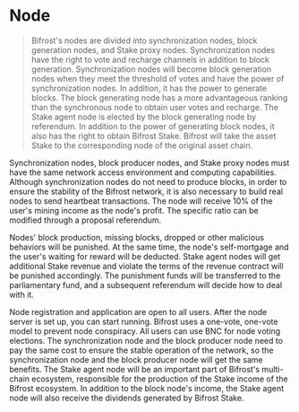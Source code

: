 # Node

> Bifrost's nodes are divided into synchronization nodes, block generation nodes, and Stake proxy nodes. Synchronization nodes have the right to vote and recharge channels in addition to block generation. Synchronization nodes will become block generation nodes when they meet the threshold of votes and have the power of synchronization nodes. In addition, it has the power to generate blocks. The block generating node has a more advantageous ranking than the synchronous node to obtain user votes and recharge. The Stake agent node is elected by the block generating node by referendum. In addition to the power of generating block nodes, it also has the right to obtain Bifrost Stake. Bifrost will take the asset Stake to the corresponding node of the original asset chain.

Synchronization nodes, block producer nodes, and Stake proxy nodes must have the same network access environment and computing capabilities. Although synchronization nodes do not need to produce blocks, in order to ensure the stability of the Bifrost network, it is also necessary to build real nodes to send heartbeat transactions. The node will receive 10% of the user's mining income as the node's profit. The specific ratio can be modified through a proposal referendum.

Nodes' block production, missing blocks, dropped or other malicious behaviors will be punished. At the same time, the node's self-mortgage and the user's waiting for reward will be deducted. Stake agent nodes will get additional Stake revenue and violate the terms of the revenue contract will be punished accordingly. The punishment funds will be transferred to the parliamentary fund, and a subsequent referendum will decide how to deal with it.

Node registration and application are open to all users. After the node server is set up, you can start running. Bifrost uses a one-vote, one-vote model to prevent node conspiracy. All users can use BNC for node voting elections. The synchronization node and the block producer node need to pay the same cost to ensure the stable operation of the network, so the synchronization node and the block producer node will get the same benefits. The Stake agent node will be an important part of Bifrost's multi-chain ecosystem, responsible for the production of the Stake income of the Bifrost ecosystem. In addition to the block node's income, the Stake agent node will also receive the dividends generated by Bifrost Stake.